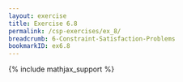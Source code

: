 ```yaml
---
layout: exercise
title: Exercise 6.8
permalink: /csp-exercises/ex_8/
breadcrumb: 6-Constraint-Satisfaction-Problems
bookmarkID: ex6.8
---
```


{% include mathjax_support %}

